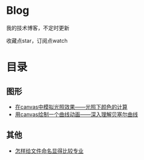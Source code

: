 # Blog
我的技术博客，不定时更新

收藏点star，订阅点watch

# 目录

## 图形

* [在canvas中模拟光照效果——光照下颜色的计算](https://github.com/hujiulong/blog/issues/2)
* [用canvas绘制一个曲线动画——深入理解贝塞尔曲线](https://github.com/hujiulong/blog/issues/1)

## 其他
* [怎样给文件命名显得比较专业](https://github.com/hujiulong/blog/issues/3)
